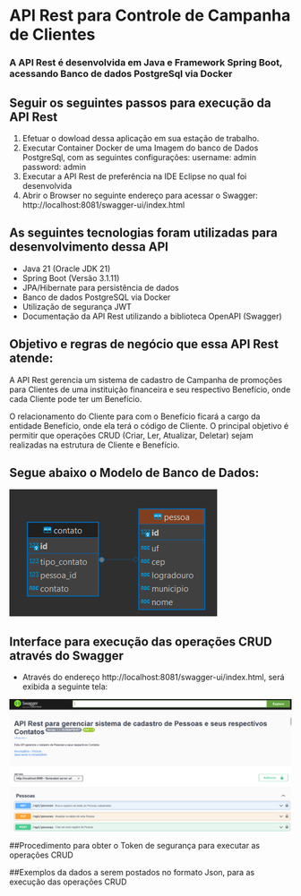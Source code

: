 # API Rest para Controle de Campanha de Clientes
### A API Rest é desenvolvida em Java e Framework Spring Boot, acessando Banco de dados PostgreSql via Docker

## Seguir os seguintes passos para execução da API Rest

1) Efetuar o dowload dessa aplicação em sua estação de trabalho. 
2) Executar Container Docker de uma Imagem do banco de Dados PostgreSql, com as seguintes configurações:
	username: admin
	password: admin
3) Executar a API Rest de preferência na IDE Eclipse no qual foi desenvolvida
4) Abrir o Browser no seguinte endereço para acessar o Swagger: http://localhost:8081/swagger-ui/index.html

## As seguintes tecnologias foram utilizadas para desenvolvimento dessa API

- Java 21 (Oracle JDK 21) 
- Spring Boot (Versão 3.1.11)
- JPA/Hibernate para persistência de dados
- Banco de dados PostgreSQL via Docker
- Utilização de segurança JWT
- Documentação da API Rest utilizando a biblioteca OpenAPI (Swagger)

## Objetivo e regras de negócio que essa API Rest atende:

  A API Rest gerencia um sistema de cadastro de Campanha de promoções para Clientes de uma instituição financeira e seu respectivo Benefício, onde cada Cliente pode ter um Benefício. 
  
  O relacionamento do Cliente para com o Benefício ficará a cargo da entidade Benefício, onde ela terá o código de Cliente. O principal objetivo é permitir que operações CRUD (Criar, Ler, Atualizar, Deletar) sejam realizadas na estrutura de Cliente e Benefício.
  
## Segue abaixo o Modelo de Banco de Dados:

![Modelo do Banco de Dados](https://raw.githubusercontent.com/carlosdbrito/Assets/main/ModeloBancoDados.png)

## Interface para execução das operações CRUD através do Swagger

- Através do endereço http://localhost:8081/swagger-ui/index.html, será exibida a seguinte tela:

![PaginaSwagger](https://raw.githubusercontent.com/carlosdbrito/Assets/main/SwaggerSistemaCadastroAPI.png)

##Procedimento para obter o Token de segurança para executar as operações CRUD

##Exemplos da dados a serem postados no formato Json, para as execução das operações CRUD

 	
  	

 
 



